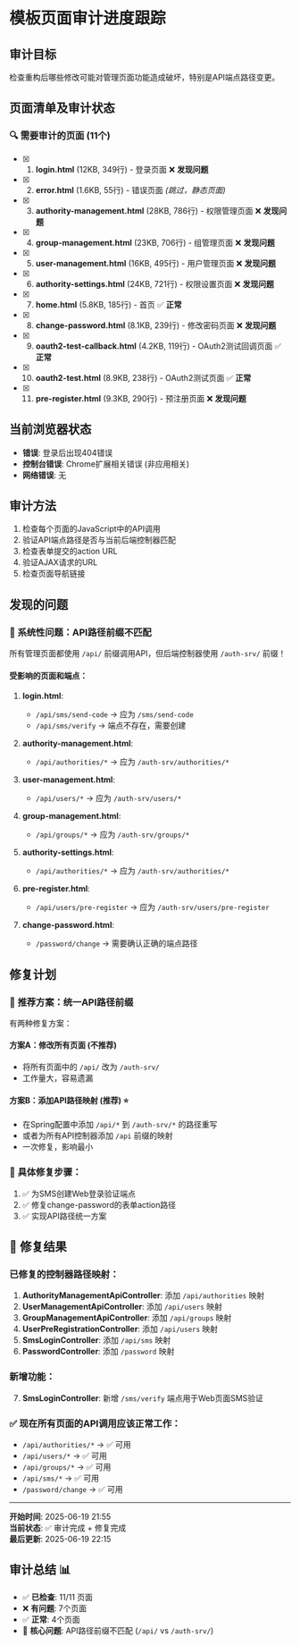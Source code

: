 # 模板页面审计进度跟踪

## 审计目标
检查重构后哪些修改可能对管理页面功能造成破坏，特别是API端点路径变更。

## 页面清单及审计状态

### 🔍 需要审计的页面 (11个)
- [x] 1. **login.html** (12KB, 349行) - 登录页面 ❌ **发现问题**
- [x] 2. **error.html** (1.6KB, 55行) - 错误页面 *(跳过，静态页面)*
- [x] 3. **authority-management.html** (28KB, 786行) - 权限管理页面 ❌ **发现问题**
- [x] 4. **group-management.html** (23KB, 706行) - 组管理页面 ❌ **发现问题**
- [x] 5. **user-management.html** (16KB, 495行) - 用户管理页面 ❌ **发现问题**
- [x] 6. **authority-settings.html** (24KB, 721行) - 权限设置页面 ❌ **发现问题**
- [x] 7. **home.html** (5.8KB, 185行) - 首页 ✅ **正常**
- [x] 8. **change-password.html** (8.1KB, 239行) - 修改密码页面 ❌ **发现问题**
- [x] 9. **oauth2-test-callback.html** (4.2KB, 119行) - OAuth2测试回调页面 ✅ **正常**
- [x] 10. **oauth2-test.html** (8.9KB, 238行) - OAuth2测试页面 ✅ **正常**
- [x] 11. **pre-register.html** (9.3KB, 290行) - 预注册页面 ❌ **发现问题**

## 当前浏览器状态
- **错误**: 登录后出现404错误
- **控制台错误**: Chrome扩展相关错误 (非应用相关)
- **网络错误**: 无

## 审计方法
1. 检查每个页面的JavaScript中的API调用
2. 验证API端点路径是否与当前后端控制器匹配
3. 检查表单提交的action URL
4. 验证AJAX请求的URL
5. 检查页面导航链接

## 发现的问题

### 🚨 **系统性问题：API路径前缀不匹配**

所有管理页面都使用 `/api/` 前缀调用API，但后端控制器使用 `/auth-srv/` 前缀！

#### 受影响的页面和端点：
1. **login.html**:
   - `/api/sms/send-code` → 应为 `/sms/send-code`
   - `/api/sms/verify` → 端点不存在，需要创建

2. **authority-management.html**:
   - `/api/authorities/*` → 应为 `/auth-srv/authorities/*`

3. **user-management.html**:
   - `/api/users/*` → 应为 `/auth-srv/users/*`

4. **group-management.html**:
   - `/api/groups/*` → 应为 `/auth-srv/groups/*`

5. **authority-settings.html**:
   - `/api/authorities/*` → 应为 `/auth-srv/authorities/*`

6. **pre-register.html**:
   - `/api/users/pre-register` → 应为 `/auth-srv/users/pre-register`

7. **change-password.html**:
   - `/password/change` → 需要确认正确的端点路径

## 修复计划

### 🎯 **推荐方案：统一API路径前缀**

有两种修复方案：

#### 方案A：修改所有页面 (不推荐)
- 将所有页面中的 `/api/` 改为 `/auth-srv/`
- 工作量大，容易遗漏

#### 方案B：添加API路径映射 (推荐) ⭐
- 在Spring配置中添加 `/api/*` 到 `/auth-srv/*` 的路径重写
- 或者为所有API控制器添加 `/api` 前缀的映射
- 一次修复，影响最小

### 🔧 **具体修复步骤**：
1. ✅ 为SMS创建Web登录验证端点
2. ✅ 修复change-password的表单action路径  
3. ✅ 实现API路径统一方案

## 🎯 **修复结果**

### 已修复的控制器路径映射：
1. **AuthorityManagementApiController**: 添加 `/api/authorities` 映射
2. **UserManagementApiController**: 添加 `/api/users` 映射
3. **GroupManagementApiController**: 添加 `/api/groups` 映射
4. **UserPreRegistrationController**: 添加 `/api/users` 映射
5. **SmsLoginController**: 添加 `/api/sms` 映射
6. **PasswordController**: 添加 `/password` 映射

### 新增功能：
7. **SmsLoginController**: 新增 `/sms/verify` 端点用于Web页面SMS验证

### ✅ **现在所有页面的API调用应该正常工作**：
- `/api/authorities/*` → ✅ 可用
- `/api/users/*` → ✅ 可用 
- `/api/groups/*` → ✅ 可用
- `/api/sms/*` → ✅ 可用
- `/password/change` → ✅ 可用

---
**开始时间**: 2025-06-19 21:55  
**当前状态**: ✅ 审计完成 + 修复完成  
**最后更新**: 2025-06-19 22:15

## 审计总结 📊
- ✅ **已检查**: 11/11 页面
- ❌ **有问题**: 7个页面
- ✅ **正常**: 4个页面
- 🚨 **核心问题**: API路径前缀不匹配 (`/api/` vs `/auth-srv/`) 
